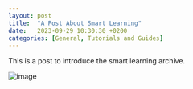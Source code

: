 ```yaml
---
layout: post
title:  "A Post About Smart Learning"
date:   2023-09-29 10:30:30 +0200
categories: [General, Tutorials and Guides]
---
```



This is a post to introduce the smart learning archive. 


![image]({{site.baseurl}}/assets/images/genart01.jpg)

<!-- [jekyll-docs]: https://jekyllrb.com/docs/home
[jekyll-gh]:   https://github.com/jekyll/jekyll
[jekyll-talk]: https://talk.jekyllrb.com/ -->
